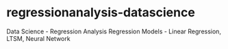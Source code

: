# regressionanalysis-datascience
Data Science - Regression Analysis Regression Models - Linear Regression, LTSM, Neural Network
